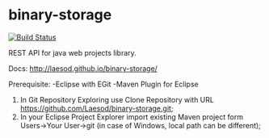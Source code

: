 binary-storage
==============

[![Build Status](https://travis-ci.org/Laesod/binary-storage.svg)](https://travis-ci.org/Laesod/binary-storage)

REST API for java web projects library.

Docs: http://laesod.github.io/binary-storage/

Prerequisite:
-Eclipse with EGit
-Maven Plugin for Eclipse

1. In Git Repository Exploring use Clone Repository with URL https://github.com/Laesod/binary-storage.git;
2. In your Eclipse Project Explorer import existing Maven project form Users->Your User->git (in case of Windows, local path can be different);
